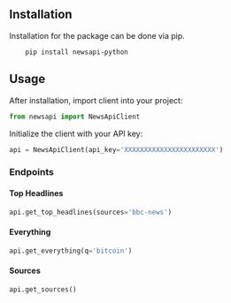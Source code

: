 

## Installation
Installation for the package can be done via pip.

```commandline
    pip install newsapi-python
```

## Usage

After installation, import client into your project:

```python
from newsapi import NewsApiClient
```

Initialize the client with your API key:

```python
api = NewsApiClient(api_key='XXXXXXXXXXXXXXXXXXXXXXX')
```

### Endpoints
 
#### Top Headlines

```python
api.get_top_headlines(sources='bbc-news')
```
#### Everything

```python
api.get_everything(q='bitcoin')
```
#### Sources

```python
api.get_sources()
```
